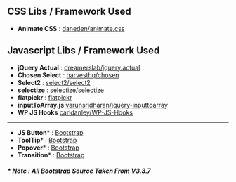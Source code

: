 ## CSS Libs / Framework Used
* **Animate CSS** : [daneden/animate.css](https://github.com/daneden/animate.css)

## Javascript Libs / Framework Used
* **jQuery Actual** : [dreamerslab/jquery.actual](https://github.com/dreamerslab/jquery.actual)
* **Chosen Select** : [harvesthq/chosen](https://harvesthq.github.io/chosen/)
* **Select2** : [select2/select2](https://select2.org/)
* **selectize** : [selectize/selectize](https://selectize.github.io/selectize.js/)
* **flatpickr** : [flatpickr](https://flatpickr.js.org/)
* **inputToArray.js** [varunsridharan/jquery-inputtoarray](https://github.com/varunsridharan/jquery-inputtoarray)
* **WP JS Hooks** [carldanley/WP-JS-Hooks](https://github.com/carldanley/WP-JS-Hooks)
---
* **JS Button***    : [Bootstrap](https://getbootstrap.com)
* **ToolTip*** : [Bootstrap](https://getbootstrap.com)
* **Popover*** : [Bootstrap](https://getbootstrap.com)
* **Transition*** : [Bootstrap](https://getbootstrap.com)

##### * Note : All Bootstrap Source Taken From V3.3.7